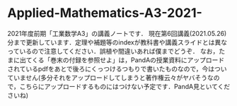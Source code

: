 # Applied-Mathematics-A3-2021-
2021年度前期「工業数学A3」の講義ノートです．
現在第6回講義(2021.05.26)分まで更新しています．定理や補題等のindexが教科書や講義スライドとは異なっているので注意してください．誤植や間違いあれば僕までどうぞ．
なお，たまに出てくる「巻末の付録を参照せよ」は，PandAの授業資料にアップロードされているpdfをあとで後ろにくっつけるつもりで書いたものなので，今はついていません(多分それをアップロードしてしまうと著作権云々がヤバそうなので，こちらにアップロードするものにはつけない予定です．PandA見といてくださいね)

